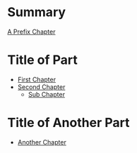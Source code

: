 # Summary

[A Prefix Chapter]()

# Title of Part

- [First Chapter]()
- [Second Chapter]()
   - [Sub Chapter]()

# Title of Another Part

- [Another Chapter]()